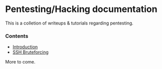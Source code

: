 # Pentesting/Hacking documentation

This is a colletion of writeups & tutorials regarding pentesting.

### Contents
- [Introduction](general-intro.md)
- [SSH Bruteforcing](usecases/ssh-bruteforcing.md)

More to come.